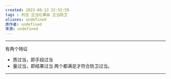 ```yaml
---
created: 2022-08-13 22:52:59
tags : 刑法 正当化事由 正当防卫
aliases: undefined
原作者: undefined
来源: undefined
---
```

---
有两个特征
* 质过当，即手段过当
* 量过当，即结果过当
两个都满足才符合防卫过当。
---

